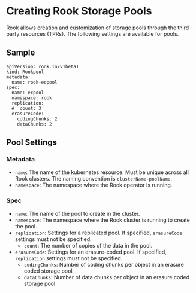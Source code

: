 # Creating Rook Storage Pools
Rook allows creation and customization of storage pools through the third party resources (TPRs). The following settings are available
for pools.

## Sample
```
apiVersion: rook.io/v1beta1
kind: Rookpool
metadata:
  name: rook-ecpool
spec:
  name: ecpool
  namespace: rook
  replication:
  #  count: 3
  erasureCode:
    codingChunks: 2
    dataChunks: 2
```

## Pool Settings

### Metadata
- `name`: The name of the kubernetes resource. Must be unique across all Rook clusters. The naming convention is `clusterName-poolName`.
- `namespace`: The namespace where the Rook operator is running.

### Spec
- `name`: The name of the pool to create in the cluster.
- `namespace`: The namespace where the Rook cluster is running to create the pool.
- `replication`: Settings for a replicated pool. If specified, `erasureCode` settings must not be specified.
  - `count`: The number of copies of the data in the pool.
- `erasureCode`: Settings for an erasure-coded pool. If specified, `replication` settings must not be specified.
  - `codingChunks`: Number of coding chunks per object in an erasure coded storage pool
  - `dataChunks`: Number of data chunks per object in an erasure coded storage pool